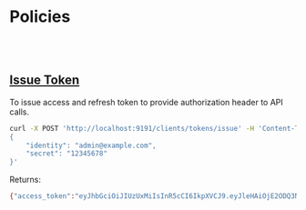 # Policies
<br></br>

## <ins>Issue Token</ins>
To issue access and refresh token to provide authorization header to API calls.

```bash
curl -X POST 'http://localhost:9191/clients/tokens/issue' -H 'Content-Type: application/json' --data-raw '
{
    "identity": "admin@example.com",
    "secret": "12345678"
}'
```

Returns:
```bash
{"access_token":"eyJhbGciOiJIUzUxMiIsInR5cCI6IkpXVCJ9.eyJleHAiOjE2ODQ3NTM3ODAsImlhdCI6MTY4NDc1Mjg4MCwiaXNzIjoiY2xpZW50cy5hdXRoIiwicm9sZSI6IiIsInN1YiI6IjVjNjQ4MTg1LTU3NTMtNGVlOS1iYWI2LTkzMjc4ZDdiMDZiNCIsInRhZyI6IiIsInR5cGUiOiJhY2Nlc3MifQ.qLt0t_mTN3IWRaawj6S2IfWa62n4LaXK3-6JmrjbcKomWgkvKe34v3vmKyW45kPmCOC0h3FGUFXap-slfj3Hhw","refresh_token":"eyJhbGciOiJIUzUxMiIsInR5cCI6IkpXVCJ9.eyJleHAiOjE2ODQ4MzkyODAsImlhdCI6MTY4NDc1Mjg4MCwiaXNzIjoiY2xpZW50cy5hdXRoIiwicm9sZSI6IiIsInN1YiI6IjVjNjQ4MTg1LTU3NTMtNGVlOS1iYWI2LTkzMjc4ZDdiMDZiNCIsInRhZyI6IiIsInR5cGUiOiJyZWZyZXNoIn0.nr1q4ECygWHBfTBSr2o3OMQJpbn3z0rzsEDCkkg3LRVTwf7r15o29fwcwbMvburvKbt5NBfV0BrXAn9TMb70RQ","access_type":"Bearer"}
```